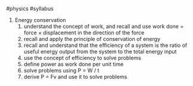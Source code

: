 #physics #syllabus 

1. Energy conservation
	1. understand the concept of work, and recall and use work done = force × displacement in the direction of the force
	2. recall and apply the principle of conservation of energy
	3. recall and understand that the efficiency of a system is the ratio of useful energy output from the system to the total energy input
	4. use the concept of efficiency to solve problems
	5. define power as work done per unit time
	6. solve problems using P = W / t
	7. derive P = Fv and use it to solve problems